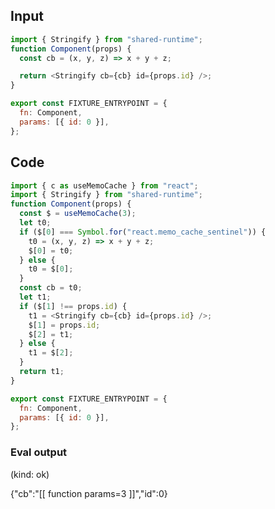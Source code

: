 
## Input

```javascript
import { Stringify } from "shared-runtime";
function Component(props) {
  const cb = (x, y, z) => x + y + z;

  return <Stringify cb={cb} id={props.id} />;
}

export const FIXTURE_ENTRYPOINT = {
  fn: Component,
  params: [{ id: 0 }],
};

```

## Code

```javascript
import { c as useMemoCache } from "react";
import { Stringify } from "shared-runtime";
function Component(props) {
  const $ = useMemoCache(3);
  let t0;
  if ($[0] === Symbol.for("react.memo_cache_sentinel")) {
    t0 = (x, y, z) => x + y + z;
    $[0] = t0;
  } else {
    t0 = $[0];
  }
  const cb = t0;
  let t1;
  if ($[1] !== props.id) {
    t1 = <Stringify cb={cb} id={props.id} />;
    $[1] = props.id;
    $[2] = t1;
  } else {
    t1 = $[2];
  }
  return t1;
}

export const FIXTURE_ENTRYPOINT = {
  fn: Component,
  params: [{ id: 0 }],
};

```
      
### Eval output
(kind: ok) <div>{"cb":"[[ function params=3 ]]","id":0}</div>
